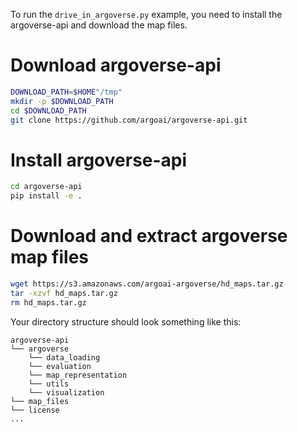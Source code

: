 To run the `drive_in_argoverse.py` example, you need to install the argoverse-api and download the map files.

# Download argoverse-api
```bash
DOWNLOAD_PATH=$HOME"/tmp"
mkdir -p $DOWNLOAD_PATH
cd $DOWNLOAD_PATH
git clone https://github.com/argoai/argoverse-api.git
```

# Install argoverse-api
```bash
cd argoverse-api
pip install -e .
```

# Download and extract argoverse map files
```bash
wget https://s3.amazonaws.com/argoai-argoverse/hd_maps.tar.gz
tar -xzvf hd_maps.tar.gz
rm hd_maps.tar.gz
```

Your directory structure should look something like this:
```
argoverse-api
└── argoverse
    └── data_loading
    └── evaluation
    └── map_representation
    └── utils
    └── visualization
└── map_files
└── license
...
```